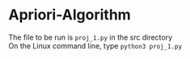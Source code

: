 # Apriori-Algorithm

The file to be run is `proj_1.py` in the src directory <br />
On the Linux command line, type `python3 proj_1.py`
